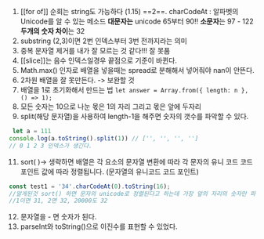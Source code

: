 1. [[for of]] 순회는 string도 가능하다 (1.15)
==2==. charCodeAt : 알파벳의  Unicode를 알 수 있는 메소드  **대문자는** unicode 65부터 90!!  **소문자**는 97 - 122 **두개의 숫자 차이**는 32
3. substring (2,3)이면 2번 인덱스부터 3번 전까지라는 의미 
4. 중복 문자열 제거를 내가 잘 모르는 것 같다!!! 잘 못품 
5. [[slice]]는 음수 인덱스일경우 끝점으로 기준이 바뀐다.
6. Math.max() 인자로 배열을 넣을때는 spread로 분해해서 넣어줘야 nan이 안뜬다.
7. 2차원 배열을 잘 못만든다. -> 보완할 것
8. 배열을 1로 초기화해서 만드는 법
	`let answer = Array.from({ length: n }, () => 1);`
9. 모든 숫자는 10으로 나눈 몫은 1의 자리 그리고 몫은 앞에 두자리 
10. split(해당 문자열)을 사용하여 length-1을 해주면 숫자의 갯수를 파악할 수 있다.
```js
 let a = 111
console.log(a.toString().split(1)) // ['', '', '', '']
// 0 1 2 3 인덱스가 생긴다. 
```
11. sort( )->  생략하면 배열은 각 요소의 문자열 변환에 따라 각 문자의 유니 코드 코드 포인트 값에 따라 정렬됩니다. (문자열의 유니코드 코드 포인트)
```js
const test1 = '34'.charCodeAt(0).toString(16);
//알게된것 sort() 하면 문자의 unicode로 정렬된다고 하는데 가장 앞의 자리의 숫자만 파악한다.
//1이면 31, 2면 32, 20000도 32
```
12. 문자열을  - 면 숫자가 된다. 
13. parseInt와 toString()으로 이진수를 표현할 수 있었다.
